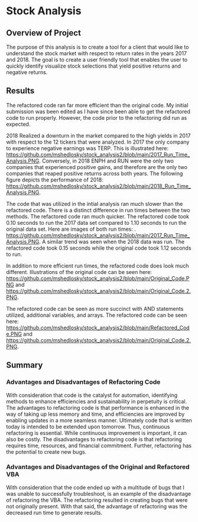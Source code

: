 # Stock Analysis
## Overview of Project
The purpose of this analysis is to create a tool for a client that would like to understand the stock market with respect to return rates in the years 2017 and 2018. The goal is to create a user friendly tool that enables the user to quickly identify visualize stock selections that yield positive returns and negative returns.

## Results
The refactored code ran far more efficient than the original code. My initial submission was been edited as I have since been able to get the refactored code to run properly. However, the code prior to the refactoring did run as expected.

2018 Realized a downturn in the market compared to the high yields in 2017 with respect to the 12 tickers that were analyzed. In 2017 the only company to experience negative earnings was TERP. This is illustrated here: https://github.com/mshedlosky/stock_analysis2/blob/main/2017_Run_Time_Analysis.PNG. Conversely, in 2018 ENPH and RUN were the only two companies that experienced positive gains, and therefore are the only two companies that reaped positive returns across both years. The following figure depicts the performance of 2018: https://github.com/mshedlosky/stock_analysis2/blob/main/2018_Run_Time_Analysis.PNG.

The code that was utilized in the intial analysis ran much slower than the refactored code. There is a distinct difference in run times between the two methods. The refactored code ran much quicker. The refactored code took 0.10 seconds to run the 2017 data set compared to 1.10 seconds to run the original data set. Here are images of both run times: . https://github.com/mshedlosky/stock_analysis2/blob/main/2017_Run_Time_Analysis.PNG. A similar trend was seen when the 2018 data was run. The refactored code took 0.15 seconds while the original code took 1.12 seconds to run. 

In addition to more efficient run times, the refactored code does look much different. Illustrations of the original code can be seen here: https://github.com/mshedlosky/stock_analysis2/blob/main/Original_Code.PNG and https://github.com/mshedlosky/stock_analysis2/blob/main/Original_Code.2.PNG.

The refactored code can be seen as more succinct with AND statements utilized, additional variables, and arrays. The refactored code can be seen here: https://github.com/mshedlosky/stock_analysis2/blob/main/Refactored_Code.PNG and https://github.com/mshedlosky/stock_analysis2/blob/main/Original_Code.2.PNG.

## Summary

### Advantages and Disadvantages of Refactoring Code
With consideration that code is the catalyst for automation, identifying methods to enhance efficiencies and sustainability in perpetuity is critical. The advantages to refactoring code is that performance is enhanced in the way of taking up less memory and time, and efficiencies are improved by enabling updates in a more seamless manner. Ultimately code that is written today is intended to be extended upon tomorrow. Thus, continuous refactoring is essential. While continuous improvement is important, it can also be costly. The disadvantages to refactoring code is that refactoring requires time, resources, and financial commitment. Further, refactoring has the potential to create new bugs.
### Advantages and Disadvantages of the Original and Refactored VBA
With consideration that the code ended up with a multitude of bugs that I was unable to successfully troubleshoot, is an example of the disadvantage of refactoring the VBA. The refactoring resulted in creating bugs that were not originally present. With that said, the advantage of refactoring was the decreased run time to generate results. 



